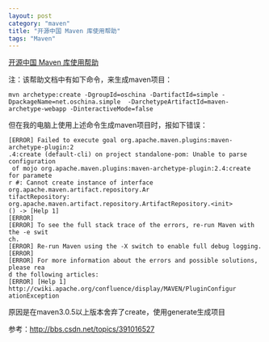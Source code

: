 ```yaml
---
layout: post
category: "maven"
title: "开源中国 Maven 库使用帮助"
tags: "Maven"
---
```


[开源中国 Maven 库使用帮助](http://maven.oschina.net/help.html)

注：该帮助文档中有如下命令，来生成maven项目：

    mvn archetype:create -DgroupId=oschina -DartifactId=simple -DpackageName=net.oschina.simple  -DarchetypeArtifactId=maven-archetype-webapp -DinteractiveMode=false

但在我的电脑上使用上述命令生成maven项目时，报如下错误：

    [ERROR] Failed to execute goal org.apache.maven.plugins:maven-archetype-plugin:2
    .4:create (default-cli) on project standalone-pom: Unable to parse configuration
     of mojo org.apache.maven.plugins:maven-archetype-plugin:2.4:create for paramete
    r #: Cannot create instance of interface org.apache.maven.artifact.repository.Ar
    tifactRepository: org.apache.maven.artifact.repository.ArtifactRepository.<init>
    () -> [Help 1]
    [ERROR]
    [ERROR] To see the full stack trace of the errors, re-run Maven with the -e swit
    ch.
    [ERROR] Re-run Maven using the -X switch to enable full debug logging.
    [ERROR]
    [ERROR] For more information about the errors and possible solutions, please rea
    d the following articles:
    [ERROR] [Help 1] http://cwiki.apache.org/confluence/display/MAVEN/PluginConfigur
    ationException

原因是在maven3.0.5以上版本舍弃了create，使用generate生成项目  

参考：<http://bbs.csdn.net/topics/391016527>
